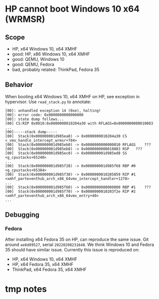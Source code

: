 # HP cannot boot Windows 10 x64 (WRMSR)

## Scope
* HP, x64 Windows 10, x64 XMHF
* good: HP, x86 Windows 10, x64 XMHF
* good: QEMU, Windows 10
* good: QEMU, Fedora
* bad, probably related: ThinkPad, Fedora 35

## Behavior

When booting x64 Windows 10, x64 XMHF on HP, see exception in hypervisor. Use
`read_stack.py` to annotate:
```
[00]: unhandled exception 14 (0xe), halting!
[00]: error code: 0x0000000000000000
[00]: state dump follows...
[00] CS:RIP 0x0010:0x0000000010204a30 with RFLAGS=0x0000000000010083
...
[00]-----stack dump-----
[00]  Stack(0x000000001d985ea8) -> 0x0000000010204a30 CS	<_vmx_handle_intercept_wrmsr+784>
[00]  Stack(0x000000001d985eb0) -> 0x0000000000000010 RFLAGS	???
[00]  Stack(0x000000001d985eb8) -> 0x0000000000010083 RSP	???
[00]  Stack(0x000000001d985ec0) -> 0x000000001d985ed8 SS	<g_cpustacks+65240>
...
[00]  Stack(0x000000001d985f28) -> 0x000000001d985f68 RBP #0	<g_cpustacks+65384>
[00]  Stack(0x000000001d985f30) -> 0x0000000010205859 RIP #1	<xmhf_parteventhub_arch_x86_64vmx_intercept_handler+1278>
...
[00]  Stack(0x000000001d985f68) -> 0x0000000000000000 RBP #1	???
[00]  Stack(0x000000001d985f70) -> 0x0000000010203f2e RIP #2	<xmhf_parteventhub_arch_x86_64vmx_entry+40>
...
```

## Debugging

### Fedora

After installing x64 Fedora 35 on HP, can reproduce the same issue.
Git around `ae6d89527`, serial `20220208231648`. We think Windows 10 and Fedora
35 should have similar issue. Currently this issue is reproduced on:
* HP, x64 Windows 10, x64 XMHF
* HP, x64 Fedora 35, x64 XMHF
* ThinkPad, x64 Fedora 35, x64 XMHF

# tmp notes

